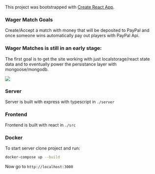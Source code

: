 This project was bootstrapped with [Create React App](https://github.com/facebook/create-react-app).

### Wager Match Goals

Create/Accept a match with money that will be deposited to PayPal and once someone wins automatically pay out players with PayPal Api.

### Wager Matches is still in an early stage:
The first goal is to get the site working with just localstorage/react state data and to eventually power the persistance layer with mongoose/mongodb.

<img src="https://i.gyazo.com/041a40b239b92097ce34090cbacd6e17.jpg">

### Server

Server is built with express with typescript in `./server`

### Frontend

Frontend is built with react in `./src`

### Docker

To start server clone project and run:

```bash
docker-compose up --build
```

Now go to `http://localhost:3000`